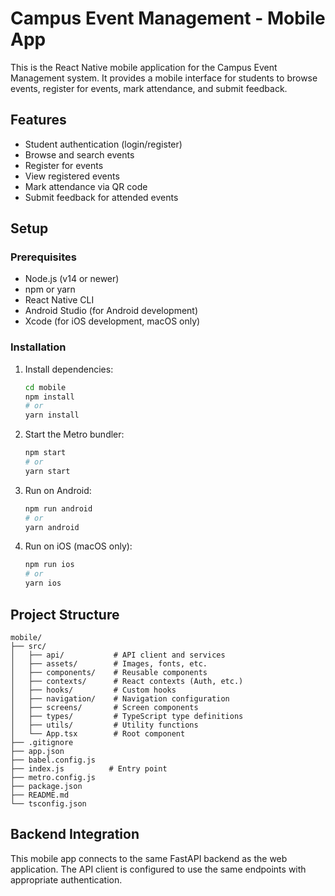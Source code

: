 # Campus Event Management - Mobile App

This is the React Native mobile application for the Campus Event Management system. It provides a mobile interface for students to browse events, register for events, mark attendance, and submit feedback.

## Features

- Student authentication (login/register)
- Browse and search events
- Register for events
- View registered events
- Mark attendance via QR code
- Submit feedback for attended events

## Setup

### Prerequisites

- Node.js (v14 or newer)
- npm or yarn
- React Native CLI
- Android Studio (for Android development)
- Xcode (for iOS development, macOS only)

### Installation

1. Install dependencies:
   ```bash
   cd mobile
   npm install
   # or
   yarn install
   ```

2. Start the Metro bundler:
   ```bash
   npm start
   # or
   yarn start
   ```

3. Run on Android:
   ```bash
   npm run android
   # or
   yarn android
   ```

4. Run on iOS (macOS only):
   ```bash
   npm run ios
   # or
   yarn ios
   ```

## Project Structure

```
mobile/
├── src/
│   ├── api/           # API client and services
│   ├── assets/        # Images, fonts, etc.
│   ├── components/    # Reusable components
│   ├── contexts/      # React contexts (Auth, etc.)
│   ├── hooks/         # Custom hooks
│   ├── navigation/    # Navigation configuration
│   ├── screens/       # Screen components
│   ├── types/         # TypeScript type definitions
│   ├── utils/         # Utility functions
│   └── App.tsx        # Root component
├── .gitignore
├── app.json
├── babel.config.js
├── index.js          # Entry point
├── metro.config.js
├── package.json
├── README.md
└── tsconfig.json
```

## Backend Integration

This mobile app connects to the same FastAPI backend as the web application. The API client is configured to use the same endpoints with appropriate authentication.